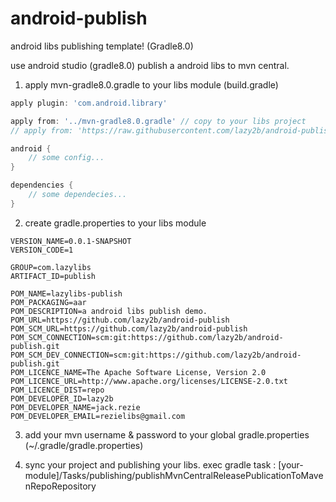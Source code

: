 # android-publish
android libs publishing template! (Gradle8.0)

use android studio (gradle8.0) publish a android libs to mvn central.

1. apply mvn-gradle8.0.gradle to your libs module (build.gradle)
```gradle
apply plugin: 'com.android.library'

apply from: '../mvn-gradle8.0.gradle' // copy to your libs project
// apply from: 'https://raw.githubusercontent.com/lazy2b/android-publish/master/mvn-gradle8.0.gradle' // or include from here

android {
    // some config...
}

dependencies {
    // some dependecies...
}
```

2. create gradle.properties to your libs module
```
VERSION_NAME=0.0.1-SNAPSHOT
VERSION_CODE=1

GROUP=com.lazylibs
ARTIFACT_ID=publish

POM_NAME=lazylibs-publish
POM_PACKAGING=aar
POM_DESCRIPTION=a android libs publish demo.
POM_URL=https://github.com/lazy2b/android-publish
POM_SCM_URL=https://github.com/lazy2b/android-publish
POM_SCM_CONNECTION=scm:git:https://github.com/lazy2b/android-publish.git
POM_SCM_DEV_CONNECTION=scm:git:https://github.com/lazy2b/android-publish.git
POM_LICENCE_NAME=The Apache Software License, Version 2.0
POM_LICENCE_URL=http://www.apache.org/licenses/LICENSE-2.0.txt
POM_LICENCE_DIST=repo
POM_DEVELOPER_ID=lazy2b
POM_DEVELOPER_NAME=jack.rezie
POM_DEVELOPER_EMAIL=rezielibs@gmail.com
```

3. add your mvn username & password to your global gradle.properties (~/.gradle/gradle.properties)
 
5. sync your project and publishing your libs.
exec gradle task : [your-module]/Tasks/publishing/publishMvnCentralReleasePublicationToMavenRepoRepository
